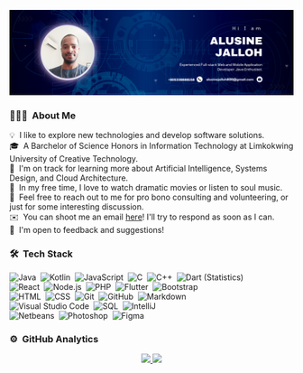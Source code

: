 <!---
Alusp/Alusp is a ✨ special ✨ repository because its `README.md` (this file) appears on your GitHub profile.
You can click the Preview link to take a look at your changes.
--->
 

![Design and Development](https://github.com/Alusp/Alusp/blob/main/Linkdln%20Banner4.png)
 
<!-- <a href="https://github.com/Alusp">
  <img height="180em" width="400em" src="https://github-readme-stats.vercel.app/api?username=Alusp&theme=buefy&show_icons=true" />
  <img height="180em" width="400em" src="https://github-readme-stats.vercel.app/api/top-langs/?username=Alusp&theme=buefy&layout=compact" />
</a> --->
### 👨🏻‍💻 &nbsp;About Me

💡 &nbsp;I like to explore new technologies and develop software solutions.\
🎓 &nbsp;A Barchelor of Science Honors in Information Technology at Limkokwing University of Creative Technology.\
🌱 &nbsp;I'm on track for learning more about Artificial Intelligence, Systems Design, and Cloud Architecture.\
🎷 &nbsp;In my free time, I love to watch dramatic movies or listen to soul music.\
💬 &nbsp;Feel free to reach out to me for pro bono consulting and volunteering, or just for some interesting discussion.\
✉️ &nbsp;You can shoot me an email [here](mailto:alujallo@gmail.com)! I'll try to respond as soon as I can.\
📄 &nbsp;I'm open to feedback and suggestions!

### 🛠 &nbsp;Tech Stack

![Java](https://img.shields.io/badge/-Java-05122A?style=flat&logo=java&logoColor=FFA518)&nbsp;
![Kotlin](https://img.shields.io/badge/-Kotlin-05122A?style=flat&logo=kotlin)&nbsp;
![JavaScript](https://img.shields.io/badge/-JavaScript-05122A?style=flat&logo=javascript)&nbsp;
![C](https://img.shields.io/badge/-C-05122A?style=flat&logo=C&logoColor=A8B9CC)&nbsp;
![C++](https://img.shields.io/badge/-C++-05122A?style=flat&logo=C%2B%2B&logoColor=00599C)&nbsp;
![Dart (Statistics)](https://img.shields.io/badge/-Dart-05122A?style=flat&logo=dart&logoColor=276DC3)\
![React](https://img.shields.io/badge/-React-05122A?style=flat&logo=react)&nbsp;
![Node.js](https://img.shields.io/badge/-Node.js-05122A?style=flat&logo=node.js)&nbsp;
![PHP](https://img.shields.io/badge/-PHP-05122A?style=flat&logo=php&logoColor=092E20)&nbsp;
![Flutter](https://img.shields.io/badge/-Flutter-05122A?style=flat&logo=flutter)&nbsp;
![Bootstrap](https://img.shields.io/badge/-Bootstrap-05122A?style=flat&logo=bootstrap&logoColor=563D7C)\
![HTML](https://img.shields.io/badge/-HTML-05122A?style=flat&logo=HTML5)&nbsp;
![CSS](https://img.shields.io/badge/-CSS-05122A?style=flat&logo=CSS3&logoColor=1572B6)&nbsp;
![Git](https://img.shields.io/badge/-Git-05122A?style=flat&logo=git)&nbsp;
![GitHub](https://img.shields.io/badge/-GitHub-05122A?style=flat&logo=github)&nbsp;
![Markdown](https://img.shields.io/badge/-Markdown-05122A?style=flat&logo=markdown)\
![Visual Studio Code](https://img.shields.io/badge/-Visual%20Studio%20Code-05122A?style=flat&logo=visual-studio-code&logoColor=007ACC)&nbsp;
![SQL](https://img.shields.io/badge/-SQL-05122A?style=flat&logo=sql)&nbsp;
![IntelliJ](https://img.shields.io/badge/-IntelliJ-05122A?style=flat&logo=intellij-ide&logoColor=2C2255)\
![Netbeans](https://img.shields.io/badge/-Netbeans-05122A?style=flat&logo=netbeans-illustrator)&nbsp;
![Photoshop](https://img.shields.io/badge/-Photoshop-05122A?style=flat&logo=adobe-photoshop)&nbsp;
![Figma](https://img.shields.io/badge/-Figma-05122A?style=flat&logo=figma&logoColor=1572B6)


### ⚙️ &nbsp;GitHub Analytics

<p align="center">
<a href="https://github.com/Alusp">
  <img height="180em" src="https://github-readme-stats-eight-theta.vercel.app/api?username=Alusp&show_icons=true&theme=algolia&include_all_commits=true&count_private=true"/>
  <img height="180em" src="https://github-readme-stats-eight-theta.vercel.app/api/top-langs/?username=Alusp&layout=compact&langs_count=8&theme=algolia"/>
</a>
</p>
 
